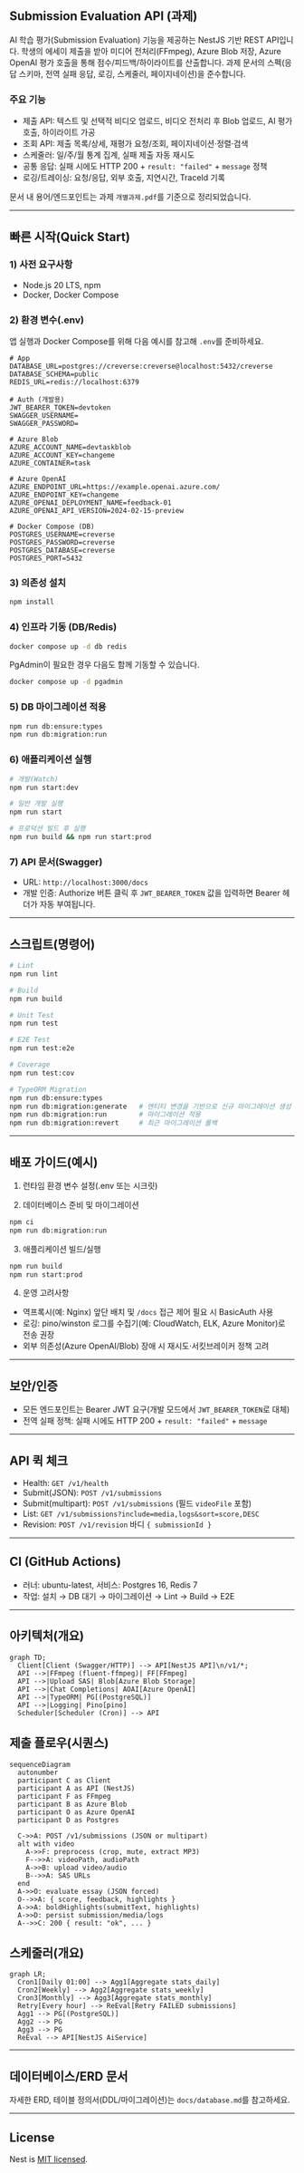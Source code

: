 ## Submission Evaluation API (과제)

AI 학습 평가(Submission Evaluation) 기능을 제공하는 NestJS 기반 REST API입니다. 학생의 에세이 제출을 받아 미디어 전처리(FFmpeg), Azure Blob 저장, Azure OpenAI 평가 호출을 통해 점수/피드백/하이라이트를 산출합니다. 과제 문서의 스펙(응답 스키마, 전역 실패 응답, 로깅, 스케줄러, 페이지네이션)을 준수합니다.

### 주요 기능

- 제출 API: 텍스트 및 선택적 비디오 업로드, 비디오 전처리 후 Blob 업로드, AI 평가 호출, 하이라이트 가공
- 조회 API: 제출 목록/상세, 재평가 요청/조회, 페이지네이션·정렬·검색
- 스케줄러: 일/주/월 통계 집계, 실패 제출 자동 재시도
- 공통 응답: 실패 시에도 HTTP 200 + `result: "failed"` + `message` 정책
- 로깅/트레이싱: 요청/응답, 외부 호출, 지연시간, TraceId 기록

문서 내 용어/엔드포인트는 과제 `개별과제.pdf`를 기준으로 정리되었습니다.

---

## 빠른 시작(Quick Start)

### 1) 사전 요구사항

- Node.js 20 LTS, npm
- Docker, Docker Compose

### 2) 환경 변수(.env)

앱 실행과 Docker Compose를 위해 다음 예시를 참고해 `.env`를 준비하세요.

```env
# App
DATABASE_URL=postgres://creverse:creverse@localhost:5432/creverse
DATABASE_SCHEMA=public
REDIS_URL=redis://localhost:6379

# Auth (개발용)
JWT_BEARER_TOKEN=devtoken
SWAGGER_USERNAME=
SWAGGER_PASSWORD=

# Azure Blob
AZURE_ACCOUNT_NAME=devtaskblob
AZURE_ACCOUNT_KEY=changeme
AZURE_CONTAINER=task

# Azure OpenAI
AZURE_ENDPOINT_URL=https://example.openai.azure.com/
AZURE_ENDPOINT_KEY=changeme
AZURE_OPENAI_DEPLOYMENT_NAME=feedback-01
AZURE_OPENAI_API_VERSION=2024-02-15-preview

# Docker Compose (DB)
POSTGRES_USERNAME=creverse
POSTGRES_PASSWORD=creverse
POSTGRES_DATABASE=creverse
POSTGRES_PORT=5432
```

### 3) 의존성 설치

```bash
npm install
```

### 4) 인프라 기동 (DB/Redis)

```bash
docker compose up -d db redis
```

PgAdmin이 필요한 경우 다음도 함께 기동할 수 있습니다.

```bash
docker compose up -d pgadmin
```

### 5) DB 마이그레이션 적용

```bash
npm run db:ensure:types
npm run db:migration:run
```

### 6) 애플리케이션 실행

```bash
# 개발(Watch)
npm run start:dev

# 일반 개발 실행
npm run start

# 프로덕션 빌드 후 실행
npm run build && npm run start:prod
```

### 7) API 문서(Swagger)

- URL: `http://localhost:3000/docs`
- 개발 인증: Authorize 버튼 클릭 후 `JWT_BEARER_TOKEN` 값을 입력하면 Bearer 헤더가 자동 부여됩니다.

---

## 스크립트(명령어)

```bash
# Lint
npm run lint

# Build
npm run build

# Unit Test
npm run test

# E2E Test
npm run test:e2e

# Coverage
npm run test:cov

# TypeORM Migration
npm run db:ensure:types
npm run db:migration:generate   # 엔티티 변경을 기반으로 신규 마이그레이션 생성
npm run db:migration:run        # 마이그레이션 적용
npm run db:migration:revert     # 최근 마이그레이션 롤백
```

---

## 배포 가이드(예시)

1. 런타임 환경 변수 설정(.env 또는 시크릿)

2. 데이터베이스 준비 및 마이그레이션

```bash
npm ci
npm run db:migration:run
```

3. 애플리케이션 빌드/실행

```bash
npm run build
npm run start:prod
```

4. 운영 고려사항

- 역프록시(예: Nginx) 앞단 배치 및 `/docs` 접근 제어 필요 시 BasicAuth 사용
- 로깅: pino/winston 로그를 수집기(예: CloudWatch, ELK, Azure Monitor)로 전송 권장
- 외부 의존성(Azure OpenAI/Blob) 장애 시 재시도·서킷브레이커 정책 고려

---

## 보안/인증

- 모든 엔드포인트는 Bearer JWT 요구(개발 모드에서 `JWT_BEARER_TOKEN`로 대체)
- 전역 실패 정책: 실패 시에도 HTTP 200 + `result: "failed"` + `message`

---

## API 퀵 체크

- Health: `GET /v1/health`
- Submit(JSON): `POST /v1/submissions`
- Submit(multipart): `POST /v1/submissions` (필드 `videoFile` 포함)
- List: `GET /v1/submissions?include=media,logs&sort=score,DESC`
- Revision: `POST /v1/revision` 바디 `{ submissionId }`

---

## CI (GitHub Actions)

- 러너: ubuntu-latest, 서비스: Postgres 16, Redis 7
- 작업: 설치 → DB 대기 → 마이그레이션 → Lint → Build → E2E

---

## 아키텍처(개요)

```mermaid
graph TD;
  Client[Client (Swagger/HTTP)] --> API[NestJS API]\n/v1/*;
  API -->|FFmpeg (fluent-ffmpeg)| FF[FFmpeg]
  API -->|Upload SAS| Blob[Azure Blob Storage]
  API -->|Chat Completions| AOAI[Azure OpenAI]
  API -->|TypeORM| PG[(PostgreSQL)]
  API -->|Logging| Pino[pino]
  Scheduler[Scheduler (Cron)] --> API
```

## 제출 플로우(시퀀스)

```mermaid
sequenceDiagram
  autonumber
  participant C as Client
  participant A as API (NestJS)
  participant F as FFmpeg
  participant B as Azure Blob
  participant O as Azure OpenAI
  participant D as Postgres

  C->>A: POST /v1/submissions (JSON or multipart)
  alt with video
    A->>F: preprocess (crop, mute, extract MP3)
    F-->>A: videoPath, audioPath
    A->>B: upload video/audio
    B-->>A: SAS URLs
  end
  A->>O: evaluate essay (JSON forced)
  O-->>A: { score, feedback, highlights }
  A->>A: boldHighlights(submitText, highlights)
  A->>D: persist submission/media/logs
  A-->>C: 200 { result: "ok", ... }
```

## 스케줄러(개요)

```mermaid
graph LR;
  Cron1[Daily 01:00] --> Agg1[Aggregate stats_daily]
  Cron2[Weekly] --> Agg2[Aggregate stats_weekly]
  Cron3[Monthly] --> Agg3[Aggregate stats_monthly]
  Retry[Every hour] --> ReEval[Retry FAILED submissions]
  Agg1 --> PG[(PostgreSQL)]
  Agg2 --> PG
  Agg3 --> PG
  ReEval --> API[NestJS AiService]
```

---

## 데이터베이스/ERD 문서

자세한 ERD, 테이블 정의서(DDL/마이그레이션)는 `docs/database.md`를 참고하세요.

---

## License

Nest is [MIT licensed](https://github.com/nestjs/nest/blob/master/LICENSE).
